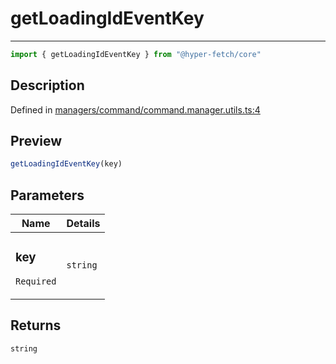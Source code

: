 

# getLoadingIdEventKey

<div class="api-docs__separator" data-reactroot="">

---

</div><div class="api-docs__import" data-reactroot="">

```ts
import { getLoadingIdEventKey } from "@hyper-fetch/core"
```

</div><div class="api-docs__section">

## Description

</div><div class="api-docs__description"><span class="api-docs__do-not-parse">



</span></div><p class="api-docs__definition">

Defined in [managers/command/command.manager.utils.ts:4](https://github.com/BetterTyped/hyper-fetch/blob/6c3eaa91/packages/core/src/managers/command/command.manager.utils.ts#L4)

</p><div class="api-docs__section">

## Preview

</div><div class="api-docs__preview fn">

```ts
getLoadingIdEventKey(key)
```

</div><div class="api-docs__section">

## Parameters

</div><div class="api-docs__parameters"><table><thead><tr><th>Name</th><th>Details</th></tr></thead><tbody><tr param-data="key"><td class="api-docs__param-name required">

### key 

`Required`

</td><td class="api-docs__param-type">

`string`

</td></tr></tbody></table></div><div class="api-docs__section">

## Returns

</div><div class="api-docs__returns">

```ts
string
```

</div>